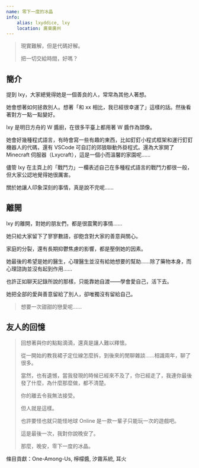 ```yaml
---
name: 零下一度的冰晶
info:
    alias: lxyddice, lxy
    location: 廣東廣州
---
```


> 現實難解，但是代碼好解。
>
> 把一切交給時間，好嗎？

## 簡介

提到 lxy，大家總覺得她是一個善良的人，常常為其他人著想。

她會想著如何拯救別人。想著「和 xx 相比，我已經很幸運了」這樣的話。然後看著對方一點一點變好。

lxy 是明日方舟的 W 醬廚，在很多平臺上都用著 W 醬作為頭像。

她會好幾種程式語言，有時會寫一些有趣的東西，比如釘釘小程式框架和運行釘釘機器人的代碼，還有 VSCode 可自訂的郊狼聯動外掛程式。還為大家開了 Minecraft 伺服器（Lxycraft），這是一個小而溫馨的家園呢……

儘管 lxy 在主頁上的「戰鬥力」一欄表述自己在多種程式語言的戰鬥力都很一般，但大家公認地覺得她很厲害。

關於她讓人印象深刻的事情，真是說不完呢……

## 離開

lxy 的離開，對她的朋友們，都是很震驚的事情……

她只給大家留下了寥寥數語，卻飽含對大家的善意與關心。

家庭的分裂，還有長期抑鬱焦慮的影響，都是壓倒她的因素。

她最後的希望是她的醫生，心理醫生並沒有給她想要的幫助……除了藥物本身，而心理諮詢並沒有起到作用……

也許正如聊天記錄所說的那樣，只能靠她自渡——學會愛自己，活下去。

她把全部的愛與善意留給了別人，卻唯獨沒有留給自己。

> 想要一次甜甜的戀愛呢……

## 友人的回憶

> 回想著與你的點點滴滴，還真是讓人難以釋懷。
>
> 從一開始的教我裙子定位線怎麼拆，到後來的閒聊雜談……相識兩年，聊了很多。
>
> 當然，也有遺憾，當我發現的時候已經來不及了，你已經走了，我連你最後發了什麼，為什麼那麼做，都不清楚。
>
> 你的離去令我無法接受。
>
> 但人就是這樣。
>
> 也許要怪也就只能怪地球 Online 是一款一輩子只能玩一次的遊戲吧。
>
> 這是最後一次，我對你說晚安了。
>
> 那麼，晚安，零下一度的冰晶。

條目貢獻：One-Among-Us, 檸檬醬, 汐霧系統, 耳火
